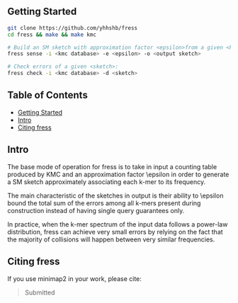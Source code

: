 ## <a name="started"></a>Getting Started
```sh
git clone https://github.com/yhhshb/fress
cd fress && make && make kmc

# Build an SM sketch with approximation factor <epsilon>from a given <kmc database>:
fress sense -i <kmc database> -e <epsilon> -o <output sketch>

# Check errors of a given <sketch>:
fress check -i <kmc database> -d <sketch>
```

## Table of Contents

- [Getting Started](#started)
- [Intro](#uguide)
- [Citing fress](#cite)

## <a name="uguide"></a>Intro

The base mode of operation for fress is to take in input a counting table produced by KMC
and an approximation factor \epsilon in order to generate a SM sketch approximately
associating each k-mer to its frequency.

The main characteristic of the sketches in output is their ability to \epsilon bound the 
total sum of the errors among all k-mers present during construction instead of having
single query guarantees only.

In practice, when the k-mer spectrum of the input data follows a power-law distribution, 
fress can achieve very small errors by relying on the fact that the majority of collisions
will happen between very similar frequencies.

## <a name="cite"></a>Citing fress

If you use minimap2 in your work, please cite:

> Submitted
